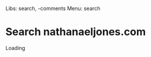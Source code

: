 Libs: search, -comments
Menu: search

# Search nathanaeljones.com

<div id="cse" style="width: 100%;">Loading</div>
